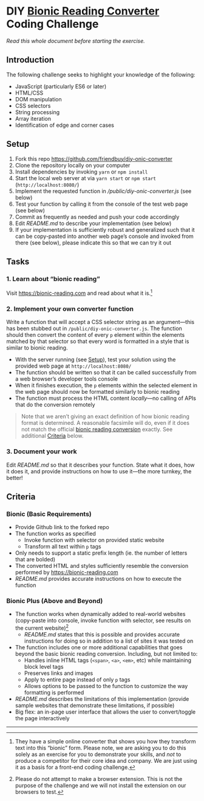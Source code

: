 # DIY [Bionic Reading Converter](https://bionic-reading.com) Coding Challenge

_Read this whole document before starting the exercise._

## Introduction

The following challenge seeks to highlight your knowledge of the following:

- JavaScript (particularly ES6 or later)
- HTML/CSS
- DOM manipulation
- CSS selectors
- String processing
- Array iteration
- Identification of edge and corner cases

## Setup

1. Fork this repo https://github.com/friendbuy/diy-onic-converter
2. Clone the repository locally on your computer
3. Install dependencies by invoking `yarn` or `npm install`
4. Start the local web server at via `yarn start` or `npm start` (`http://localhost:8080/`)
5. Implement the requested function in _/public/diy-onic-converter.js_ (see below)
6. Test your function by calling it from the console of the test web page (see below)
7. Commit as frequently as needed and push your code accordingly
8. Edit _README.md_ to describe your implementation (see below)
9. If your implementation is sufficiently robust and generalized such that it can be copy-pasted into another web page’s console and invoked from there (see below), please indicate this so that we can try it out

## Tasks

### 1. Learn about “bionic reading”

Visit https://bionic-reading.com and read about what it is.[^1]

### 2. Implement your own converter function

Write a function that will accept a CSS selector string as an argument—this has been stubbed out in `/public/diy-onic-converter.js`. The function should then convert the content of every `p` element within the elements matched by that selector so that every word is formatted in a style that is similar to bionic reading.

- With the server running (see [Setup](#setup)), test your solution using the provided web page at `http://localhost:8080/`
- The function should be written so that it can be called successfully from a web browser’s developer tools console
- When it finishes execution, the `p` elements within the selected element in the web page should now be formatted similarly to bionic reading
- The function must process the HTML content _locally_—no calling of APIs that do the conversion remotely

> Note that we aren’t giving an exact definition of how bionic reading format is determined. A reasonable facsimile will do, even if it does not match the official [bionic reading conversion](https://api.bionic-reading.com/convert/) exactly. See additional [Criteria](#criteria) below.

### 3. Document your work

Edit _README.md_ so that it describes your function. State what it does, how it does it, and provide instructions on how to use it—the more turnkey, the better!

## Criteria

### Bionic (Basic Requirements)

- Provide Github link to the forked repo
- The function works as specified
  - Invoke function with selector on provided static website
  - Transform all text within `p` tags
- Only needs to support a static prefix length (ie. the number of letters that are bolded)
- The converted HTML and styles sufficiently resemble the conversion performed by https://bionic-reading.com
- _README.md_ provides accurate instructions on how to execute the function

### Bionic Plus (Above and Beyond)

- The function works when dynamically added to real-world websites (copy-paste into console, invoke function with selector, see results on the current website)[^2]
  - _README.md_ states that this is possible and provides accurate instructions for doing so in addition to a list of sites it was tested on
- The function includes one or more additional capabilities that goes beyond the basic bionic reading conversion. Including, but not limited to:
  - Handles inline HTML tags (`<span>`, `<a>`, `<em>`, etc) while maintaining block level tags
  - Preserves links and images
  - Apply to entire page instead of only `p` tags
  - Allows options to be passed to the function to customize the way formatting is performed
- _README.md_ describes the limitations of this implementation (provide sample websites that demonstrate these limitations, if possible)
- Big flex: an in-page user interface that allows the user to convert/toggle the page interactively

---

[^1]: They have a simple online converter that shows you how they transform text into this “bionic” form. Please note, we are asking you to do this solely as an exercise for you to demonstrate your skills, and _not_ to produce a competitor for their core idea and company. We are just using it as a basis for a front-end coding challenge.

[^2]: Please do not attempt to make a browser extension. This is not the purpose of the challenge and we will not install the extension on our browsers to test.
